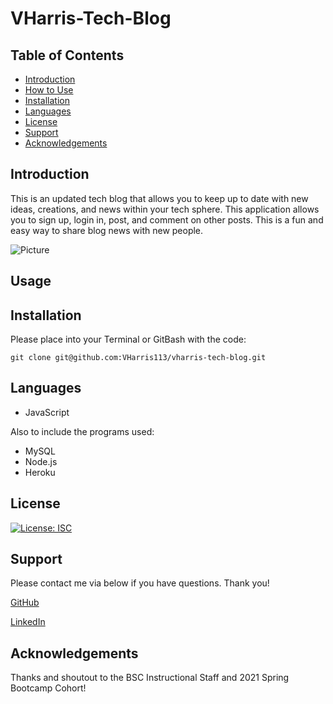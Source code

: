 # VHarris-Tech-Blog
## Table of Contents
- [Introduction](#introduction)
- [How to Use](#usage)
- [Installation](#installation)
- [Languages](#language)
- [License](#license)
- [Support](#support)
- [Acknowledgements](#acknowledgements)

## Introduction
This is an updated tech blog that allows you to keep up to date with new ideas, creations, and news within your tech sphere. This application allows you to sign up, login in, post, and comment on other posts. This is a fun and easy way to share blog news with new people.

![Picture](https://github.com/VHarris113/vharris_tech_blog/blob/main/public/images/screencap1.png)
## Usage

## Installation

Please place into your Terminal or GitBash with the code:

`git clone git@github.com:VHarris113/vharris-tech-blog.git`

## Languages
- JavaScript

Also to include the programs used:
- MySQL
- Node.js
- Heroku

## License
[![License: ISC](https://img.shields.io/badge/License-ISC-blue.svg)](https://opensource.org/licenses/ISC)

## Support
Please contact me via below if you have questions. Thank you!

[GitHub](https://github.com/VHarris113)

[LinkedIn](https://www.linkedin.com/in/veronica-harris-b26872112/)

## Acknowledgements
Thanks and shoutout to the BSC Instructional Staff and 2021 Spring Bootcamp Cohort!